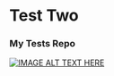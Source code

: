 # Test Two
### My Tests Repo



[![IMAGE ALT TEXT HERE](http://img.youtube.com/vi/YOUTUBE_VIDEO_ID_HERE/0.jpg)](http://www.youtube.com/watch?v=IKRdfo79cgM)
